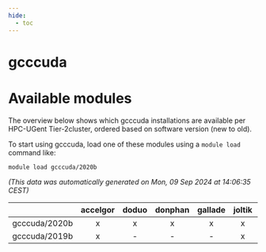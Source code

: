 ```yaml
---
hide:
  - toc
---
```


gcccuda
=======

# Available modules


The overview below shows which gcccuda installations are available per HPC-UGent Tier-2cluster, ordered based on software version (new to old).

To start using gcccuda, load one of these modules using a `module load` command like:

```shell
module load gcccuda/2020b
```

*(This data was automatically generated on Mon, 09 Sep 2024 at 14:06:35 CEST)*  

| |accelgor|doduo|donphan|gallade|joltik|shinx|skitty|
| :---: | :---: | :---: | :---: | :---: | :---: | :---: | :---: |
|gcccuda/2020b|x|x|x|x|x|-|x|
|gcccuda/2019b|x|-|-|-|x|-|-|
